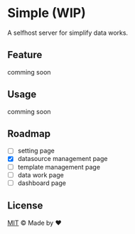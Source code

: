 # Simple (WIP) 

A selfhost server for simplify data works.

## Feature

comming soon

## Usage

comming soon

## Roadmap

- [ ] setting page
- [x] datasource management page
- [ ] template management page
- [ ] data work page
- [ ] dashboard page

## License

[MIT](./LICENSE) &copy; Made by ❤️